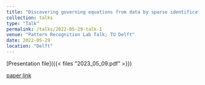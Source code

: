 ```yaml
---
title: "Discovering governing equations from data by sparse identification of nonlinear dynamical systems"
collection: talks
type: "Talk"
permalink: /talks/2022-05-29-talk-1
venue: "Pattern Recognition Lab Talk; TU Delft"
date: 2022-05-29
location: "Delft"
---
```

[Presentation file]({{< files "2023_05_09.pdf" >}})<br />

[paper link](https://www.pnas.org/doi/abs/10.1073/pnas.1517384113)


